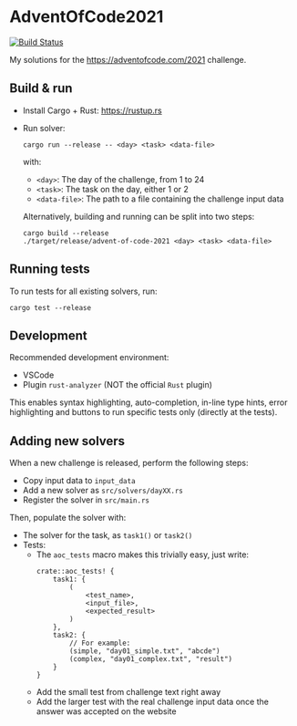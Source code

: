# AdventOfCode2021

[![Build Status](https://img.shields.io/github/workflow/status/Finomnis/AdventOfCode2021/CI/main)](https://github.com/Finomnis/AdventOfCode2021/actions/workflows/ci.yml?query=branch:main)

My solutions for the https://adventofcode.com/2021 challenge.

## Build & run

- Install Cargo + Rust: https://rustup.rs
- Run solver:
  ```
  cargo run --release -- <day> <task> <data-file>
  ```
  with:
    - `<day>`: The day of the challenge, from 1 to 24
    - `<task>`: The task on the day, either 1 or 2
    - `<data-file>`: The path to a file containing the challenge input data

  Alternatively, building and running can be split into two steps:
  ```
  cargo build --release
  ./target/release/advent-of-code-2021 <day> <task> <data-file>
  ```

## Running tests

To run tests for all existing solvers, run:
```
cargo test --release
```

## Development

Recommended development environment:

- VSCode
- Plugin `rust-analyzer` (NOT the official `Rust` plugin)

This enables syntax highlighting, auto-completion, in-line type hints,
error highlighting and buttons to run specific tests only (directly at the tests).

## Adding new solvers

When a new challenge is released, perform the following steps:

- Copy input data to `input_data`
- Add a new solver as `src/solvers/dayXX.rs`
- Register the solver in `src/main.rs`

Then, populate the solver with:

- The solver for the task, as `task1()` or `task2()`
- Tests:
  - The `aoc_tests` macro makes this trivially easy,
    just write:
    ```
    crate::aoc_tests! {
        task1: {
            (
                <test_name>,
                <input_file>,
                <expected_result>
            )
        },
        task2: {
            // For example:
            (simple, "day01_simple.txt", "abcde")
            (complex, "day01_complex.txt", "result")
        }
    }
    ```
  - Add the small test from challenge text right away
  - Add the larger test with the real challenge input data once the answer was accepted on the website
